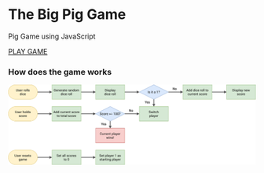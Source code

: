 # The Big Pig Game
Pig Game using JavaScript

<a href="https://www.anuragrajan.ml/TheBigPigGame">PLAY GAME</a>

### How does the game works

<img src="piggame-flowchart.png">
